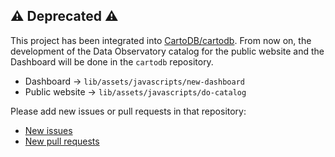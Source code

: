 ## :warning: Deprecated :warning:

This project has been integrated into [CartoDB/cartodb](https://github.com/CartoDB/cartodb). From now on, the development of the Data Observatory catalog for the public website and the Dashboard will be done in the `cartodb` repository.

* Dashboard -> `lib/assets/javascripts/new-dashboard`
* Public website -> `lib/assets/javascripts/do-catalog`

Please add new issues or pull requests in that repository:

* [New issues](https://github.com/CartoDB/cartodb/issues)
* [New pull requests](https://github.com/CartoDB/cartodb/pulls)